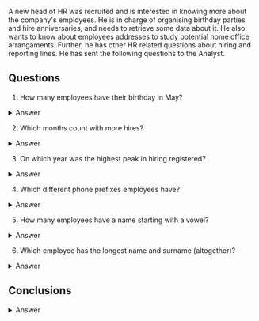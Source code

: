 A new head of HR was recruited and is interested in knowing more about the company's employees. He is in charge of organising birthday parties and hire anniversaries, and needs to retrieve some data about it. He also wants to know about employees addresses to study potential home office arrangaments. Further, he has other HR related questions about hiring and reporting lines. He has sent the following questions to the Analyst. 

## Questions 


1. How many employees have their birthday in May?

  
<details>

  <summary>Answer</summary>
  

```
Two employees have their birthday in May.
```
Code

```ruby

SELECT
  COUNT(NEWDATE) AS NUMBER_OF_EMPLOYEES_BIRTHDAY_MAY
FROM
  (SELECT
    SUBSTRING(date(HireDate),6,2) AS NEWDATE
  FROM
    Employee
  WHERE
    NEWDATE = '05')

```
</details>

2. Which months count with more hires?
  
<details>

  <summary>Answer</summary>
  

```
October and May with 2 hires each
```
Code

```ruby
SELECT
  SUBSTRING(date(HireDate),6,2) AS MONTH,
  COUNT(HireDate) as NUMBER_OF_HIRES
FROM
  Employee
GROUP BY
  MONTH 
ORDER BY
  2 DESC

```
</details>

3. On which year was the highest peak in hiring registered?

<details>

  <summary>Answer</summary>
  

```
During 2003 and 2002 with 3 hires each year. 
```
Code

```ruby
SELECT
  SUBSTRING(date(HireDate),0,5) AS HIRE_YEAR,
  COUNT(HireDate)
FROM
  Employee
GROUP BY
  HIRE_YEAR
ORDER BY
  2 DESC

```
</details>


4. Which different phone prefixes employees have?

<details>

  <summary>Answer</summary>
  

```
2
```
Code

```ruby
SELECT

```
</details>

5. How many employees have a name starting with a vowel? 

<details>

  <summary>Answer</summary>
  

```
2
```
Code

```ruby
SELECT

```
</details>

6. Which employee has the longest name and surname (altogether)? 
<details>

  <summary>Answer</summary>
  

```
2
```
Code

```ruby
SELECT

```
</details>



## Conclusions 

<details>

  <summary>Answer</summary>
  

```
2
```
